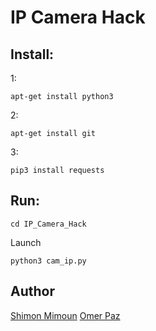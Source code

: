 #  IP Camera Hack

##  Install:

  
1:

    apt-get install python3
2:

    apt-get install git
3:    

    pip3 install requests

## Run:


    cd IP_Camera_Hack
Launch

    python3 cam_ip.py

## Author 

[Shimon Mimoun](https://www.linkedin.com/in/shimonmimoun/)
[Omer Paz](https://github.com/omerpaz1)













